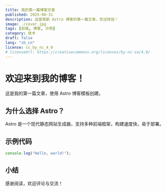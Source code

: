 ```yaml
---
title: 我的第一篇博客文章
published: 2025-08-31
description: 这是我新 Astro 博客的第一篇文章，欢迎体验！
image: ./cover.jpg
tags: [前端, 博客, 示例]
category: 技术
draft: false
lang: "zh_cn"
license: cc_by_nc_4_0
# licenseUrl: https://creativecommons.org/licenses/by-nc-sa/4.0/
---
```


# 欢迎来到我的博客！

这是我的第一篇文章，使用 Astro 博客模板创建。

## 为什么选择 Astro？

Astro 是一个现代静态网站生成器，支持多种前端框架，构建速度快，易于部署。

## 示例代码

```js
console.log("Hello, world!");
```

## 小结

感谢阅读，欢迎评论与交流！
